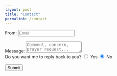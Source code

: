 ```yaml
---
layout: post
title: "Contact"
permalink: /contact
---
```


<form action="https://getsimpleform.com/messages?form_api_token=e7e8d755eef01729692b3f4035b20e0e" method="post">
	<input type='hidden' name='redirect_to' value="https://www.loganjordon.com/success" />
	<!-- <input type='hidden' name='redirect_to' value="http://localhost:4000/success" /> -->
	
From:
	<input class="email" type='email' name='email' autocomplete="off" placeholder="Email" required/>
	<br>
	<br>
Message:
	<textarea name="message" placeholder="Comment, concern, prayer request..." required></textarea>
	<br>
	Do you want me to reply back to you?
	<input type="radio" id="reply_back_yes" name="reply_back" value="yes">
	<label for="reply_back_yes">Yes</label>
	<input type="radio" id="reply_back_no" name="reply_back" value="no" checked>
	<label for="reply_back_no">No</label>
	<br><br>
	<input type='submit' value='Submit' />
</form>